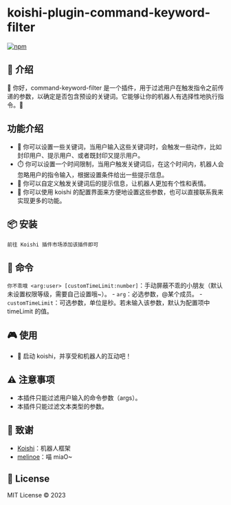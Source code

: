 # koishi-plugin-command-keyword-filter

[![npm](https://img.shields.io/npm/v/koishi-plugin-command-keyword-filter?style=flat-square)](https://www.npmjs.com/package/koishi-plugin-command-keyword-filter)

## 🎈 介绍

👋 你好，command-keyword-filter 是一个插件，用于过滤用户在触发指令之前传递的参数，以确定是否包含预设的关键词。它能够让你的机器人有选择性地执行指令。🤖

## 功能介绍

- 📝 你可以设置一些关键词，当用户输入这些关键词时，会触发一些动作，比如封印用户、提示用户、或者既封印又提示用户。
- ⏱️ 你可以设置一个时间限制，当用户触发关键词后，在这个时间内，机器人会忽略用户的指令输入，根据设置条件给出一些提示信息。
- 🎨 你可以自定义触发关键词后的提示信息，让机器人更加有个性和表情。
- 🚀 你可以使用 koishi 的配置界面来方便地设置这些参数，也可以直接联系我来实现更多的功能。

## 📦 安装

```
前往 Koishi 插件市场添加该插件即可
```

## 📝 命令

`你不乖哦 <arg:user> [customTimeLimit:number]`：手动屏蔽不乖的小朋友（默认未设置权限等级，需要自己设置哦~）。
    - `arg`：必选参数，@某个成员。
    - `customTimeLimit`：可选参数，单位是秒。若未输入该参数，默认为配置项中 timeLimit 的值。

## 🎮 使用

- 🎉 启动 koishi，并享受和机器人的互动吧！

## ⚠️ 注意事项

- 本插件只能过滤用户输入的命令参数（args）。
- 本插件只能过滤文本类型的参数。

## 🙏 致谢

* [Koishi](https://koishi.chat/)：机器人框架
* [melinoe](https://forum.koishi.xyz/t/topic/4578)：喵 miaO~

## 📄 License

MIT License © 2023